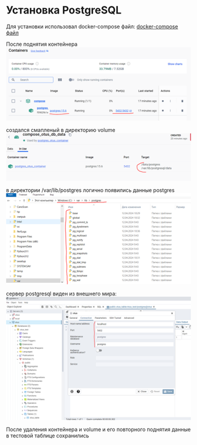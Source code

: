 # Установка PostgreSQL

Для установки использовал docker-compose файл:
[docker-compose файл](/docker_compose_files/postgresql-otus-docker-compose.yml)

После поднятия контейнера
![контейнер postgresql](/images/docker_postgresql.png "контейнер postgresql")

создался смапленый в директорию volume
![volume postgresql](/images/docker_volume.png "volume postgresql")

в директории /var/lib/postgres логично появились данные postgres
![данные postgresql](/images/var_lib_postgres.png "данные postgresql")

сервер postgresql виден из внешнего мира:
![postgresql коннект](/images/postgresql_connect.png "postgresql коннект")

После удаления контейнера и volume и его повторного поднятия данные в тестовой таблице сохранились